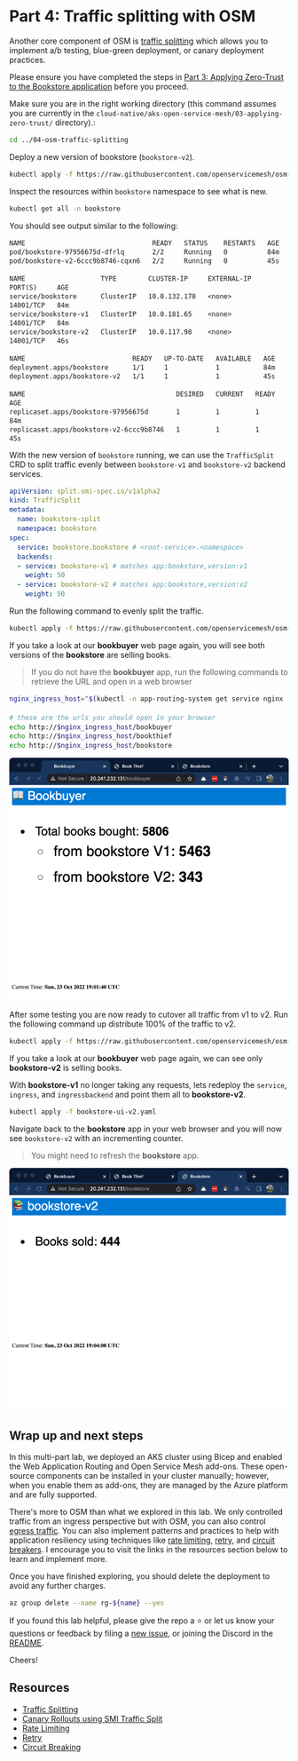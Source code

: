 # Part 4: Traffic splitting with OSM

Another core component of OSM is [traffic splitting][osm_traffic_splitting] which allows you to implement a/b testing, blue-green deployment, or canary deployment practices. 

Please ensure you have completed the steps in [Part 3: Applying Zero-Trust to the Bookstore application](../03-applying-zero-trust/README.md) before you proceed.

Make sure you are in the right working directory (this command assumes you are currently in the `cloud-native/aks-open-service-mesh/03-applying-zero-trust/` directory).:

```bash
cd ../04-osm-traffic-splitting
```

Deploy a new version of bookstore (`bookstore-v2`).

```bash
kubectl apply -f https://raw.githubusercontent.com/openservicemesh/osm-docs/release-v1.2/manifests/apps/bookstore-v2.yaml
```

Inspect the resources within `bookstore` namespace to see what is new.

```bash
kubectl get all -n bookstore
```

You should see output similar to the following:

```text
NAME                                READY   STATUS    RESTARTS   AGE
pod/bookstore-97956675d-dfrlq       2/2     Running   0          84m
pod/bookstore-v2-6ccc9b8746-cqxn6   2/2     Running   0          45s

NAME                   TYPE        CLUSTER-IP     EXTERNAL-IP   PORT(S)     AGE
service/bookstore      ClusterIP   10.0.132.170   <none>        14001/TCP   84m
service/bookstore-v1   ClusterIP   10.0.181.65    <none>        14001/TCP   84m
service/bookstore-v2   ClusterIP   10.0.117.98    <none>        14001/TCP   46s

NAME                           READY   UP-TO-DATE   AVAILABLE   AGE
deployment.apps/bookstore      1/1     1            1           84m
deployment.apps/bookstore-v2   1/1     1            1           45s

NAME                                      DESIRED   CURRENT   READY   AGE
replicaset.apps/bookstore-97956675d       1         1         1       84m
replicaset.apps/bookstore-v2-6ccc9b8746   1         1         1       45s
```

With the new version of `bookstore` running, we can use the `TrafficSplit` CRD to split traffic evenly between `bookstore-v1` and `bookstore-v2` backend services.

```yml
apiVersion: split.smi-spec.io/v1alpha2
kind: TrafficSplit
metadata:
  name: bookstore-split
  namespace: bookstore
spec:
  service: bookstore.bookstore # <root-service>.<namespace>
  backends:
  - service: bookstore-v1 # matches app:bookstore,version:v1
    weight: 50
  - service: bookstore-v2 # matches app:bookstore,version:v2
    weight: 50
```

Run the following command to evenly split the traffic.

```bash
kubectl apply -f https://raw.githubusercontent.com/openservicemesh/osm-docs/release-v1.2/manifests/split/traffic-split-50-50.yaml
```

If you take a look at our **bookbuyer** web page again, you will see both versions of the **bookstore** are selling books.

> If you do not have the **bookbuyer** app, run the following commands to retrieve the URL and open in a web browser

```bash
nginx_ingress_host="$(kubectl -n app-routing-system get service nginx -o jsonpath='{.status.loadBalancer.ingress[0].ip}')"

# these are the urls you should open in your browser
echo http://$nginx_ingress_host/bookbuyer
echo http://$nginx_ingress_host/bookthief
echo http://$nginx_ingress_host/bookstore
```

![bookstore split](./bookstore-split.png)

After some testing you are now ready to cutover all traffic from v1 to v2. Run the following command up distribute 100% of the traffic to v2.

```bash
kubectl apply -f https://raw.githubusercontent.com/openservicemesh/osm-docs/release-v1.2/manifests/split/traffic-split-v2.yaml
```

If you take a look at our **bookbuyer** web page again, we can see only **bookstore-v2** is selling books.

With **bookstore-v1** no longer taking any requests, lets redeploy the `service`, `ingress`, and `ingressbackend` and point them all to **bookstore-v2**.

```bash
kubectl apply -f bookstore-ui-v2.yaml
```

Navigate back to the **bookstore** app in your web browser and you will now see `bookstore-v2` with an incrementing counter.

> You might need to refresh the **bookstore** app.

![bookstore-v2](./bookstore-v2.png)

## Wrap up and next steps

In this multi-part lab, we deployed an AKS cluster using Bicep and enabled the Web Application Routing and Open Service Mesh add-ons. These open-source components can be installed in your cluster manually; however, when you enable them as add-ons, they are managed by the Azure platform and are fully supported. 

There's more to OSM than what we explored in this lab. We only controlled traffic from an ingress perspective but with OSM, you can also control [egress traffic][osm_egress]. You can also implement patterns and practices to help with application resiliency using techniques like [rate limiting][osm_rate_limiting], [retry][osm_retry], and [circuit breakers][osm_circuit_breaker]. I encourage you to visit the links in the resources section below to learn and implement more.

Once you have finished exploring, you should delete the deployment to avoid any further charges.

```bash
az group delete --name rg-${name} --yes
```

If you found this lab helpful, please give the repo a ⭐️ or let us know your questions or feedback by filing a [new issue](https://github.com/Azure-Samples/azure-opensource-labs/issues/new), or joining the Discord in the [README](https://github.com/Azure-Samples/azure-opensource-labs#azure-open-source-labs).

Cheers!

## Resources

* [Traffic Splitting][osm_traffic_splitting]
* [Canary Rollouts using SMI Traffic Split][osm_canary_rollouts]
* [Rate Limiting][osm_rate_limiting]
* [Retry][osm_retry]
* [Circuit Breaking][osm_circuit_breaker]

<!-- RESOURCE_URLS -->
[osm_traffic_splitting]:https://release-v1-2.docs.openservicemesh.io/docs/guides/traffic_management/traffic_split
[osm_canary_rollouts]:https://release-v1-2.docs.openservicemesh.io/docs/demos/canary_rollout
[osm_egress]:https://release-v1-2.docs.openservicemesh.io/docs/guides/traffic_management/egress/
[osm_circuit_breaker]:https://release-v1-2.docs.openservicemesh.io/docs/guides/traffic_management/circuit_breaking/
[osm_retry]:https://release-v1-2.docs.openservicemesh.io/docs/guides/traffic_management/retry_policy/
[osm_rate_limiting]:https://release-v1-2.docs.openservicemesh.io/docs/guides/traffic_management/rate_limiting/